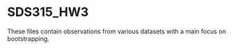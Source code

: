 # SDS315_HW3

These files contain observations from various datasets with a main focus on bootstrapping.
